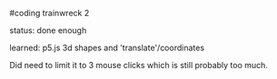 #coding trainwreck 2

status:
done enough

learned:
p5.js 3d shapes and 'translate'/coordinates 

Did need to limit it to 3 mouse clicks which is still probably too much. 

